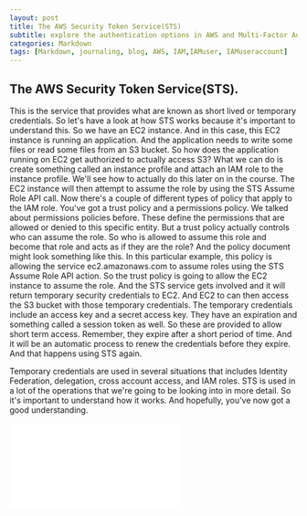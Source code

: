 ```yaml
---
layout: post
title: The AWS Security Token Service(STS)
subtitle: explore the authentication options in AWS and Multi-Factor Authentication
categories: Markdown
tags: [Markdown, journaling, blog, AWS, IAM,IAMuser, IAMuseraccount]
---
```


## The AWS Security Token Service(STS).

This is the service that provides what are known as short lived or temporary credentials. So let's have a look at how STS works because it's important to understand this. So we have an EC2 instance. And in this case, this EC2 instance is running an application. And the application needs to write some files or read some files from an S3 bucket.
So how does the application running on EC2 get authorized to actually access S3?
What we can do is create something called an instance profile and attach an IAM role to the instance profile. We'll see how to actually do this later on in the course.
The EC2 instance will then attempt to assume the role by using the STS Assume Role API call. Now there's a couple of different types of policy that apply to the IAM role. You've got a trust policy and a permissions policy. We talked about permissions policies before. These define the permissions that are allowed or denied to this specific entity. But a trust policy actually controls who can assume the role. So who is allowed to assume this role and become that role and acts as if they are the role? And the policy document might look something like this. In this particular example, this policy is allowing the service ec2.amazonaws.com to assume roles using the STS Assume Role API action.
So the trust policy is going to allow the EC2 instance to assume the role. And the STS service gets involved and it will return temporary security credentials to EC2. And EC2 to can then access the S3 bucket with those temporary credentials.
The temporary credentials include an access key and a secret access key. They have an expiration and something called a session token as well. So these are provided to allow short term access. Remember, they expire after a short period of time. And it will be an automatic process to renew the credentials before they expire. And that happens using STS again.

Temporary credentials are used in several situations that includes Identity Federation, delegation, cross account access, and IAM roles.
STS is used in a lot of the operations that we're going to be looking into in more detail. So it's important to understand how it works. And hopefully, you've now got a good understanding.

![datacamp certification](/assets/images/AWS%20Security%20Token%20Service.pdf)